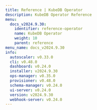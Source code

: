 ```yaml
---
title: Reference | KubeDB Operator
description: KubeDB Operator Reference
menu:
  docs_v2024.9.30:
    identifier: reference-operator
    name: KubeDB Operator
    weight: 10
    parent: reference
menu_name: docs_v2024.9.30
info:
  autoscaler: v0.33.0
  cli: v0.48.0
  dashboard: v0.24.0
  installer: v2024.9.30
  ops-manager: v0.35.0
  provisioner: v0.48.0
  schema-manager: v0.24.0
  ui-server: v0.24.0
  version: v2024.9.30
  webhook-server: v0.24.0
---
```


